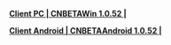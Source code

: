 
**[Client PC | CNBETAWin 1.0.52 |  ](https://bhrpg-prod.oss-accelerate.aliyuncs.com/client/beta/20230428142942_xirHZaDj0YPNgQm9/StarRail_1.0.52.zip)**

**[Client Android | CNBETAAndroid 1.0.52 | ](https://bhrpg-prod.oss-accelerate.aliyuncs.com/client/beta/20230428142942_xirHZaDj0YPNgQm9/StarRail_1.0.52.apk)**
